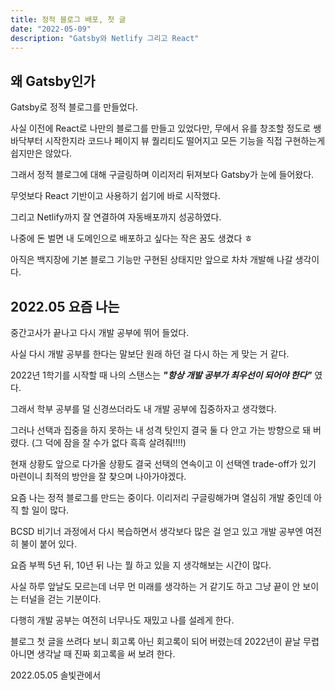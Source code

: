 ```yaml
---
title: 정적 블로그 배포, 첫 글
date: "2022-05-09"
description: "Gatsby와 Netlify 그리고 React"
---
```


## 왜 Gatsby인가

Gatsby로 정적 블로그를 만들었다.

사실 이전에 React로 나만의 블로그를 만들고 있었다만, 무에서 유를 창조할 정도로 쌩바닥부터 시작한지라 코드나 페이지 뷰 퀄리티도 떨어지고 모든 기능을 직접 구현하는게 쉽지만은 않았다.

그래서 정적 블로그에 대해 구글링하며 이리저리 뒤져보다 Gatsby가 눈에 들어왔다.

무엇보다 React 기반이고 사용하기 쉽기에 바로 시작했다.

그리고 Netlify까지 잘 연결하여 자동배포까지 성공하였다.

나중에 돈 벌면 내 도메인으로 배포하고 싶다는 작은 꿈도 생겼다 ㅎ

아직은 백지장에 기본 블로그 기능만 구현된 상태지만 앞으로 차차 개발해 나갈 생각이다.

## 2022.05 요즘 나는

중간고사가 끝나고 다시 개발 공부에 뛰어 들었다.

사실 다시 개발 공부를 한다는 말보단 원래 하던 걸 다시 하는 게 맞는 거 같다.

2022년 1학기를 시작할 때 나의 스탠스는 **_"항상 개발 공부가 최우선이 되어야 한다"_** 였다.

그래서 학부 공부를 덜 신경쓰더라도 내 개발 공부에 집중하자고 생각했다.

그러나 선택과 집중을 하지 못하는 내 성격 탓인지 결국 둘 다 안고 가는 방향으로 돼 버렸다. (그 덕에 잠을 잘 수가 없다 흑흑 살려줘!!!!)

현재 상황도 앞으로 다가올 상황도 결국 선택의 연속이고 이 선택엔 trade-off가 있기 마련이니 최적의 방안을 잘 찾으며 나아가야겠다.

요즘 나는 정적 블로그를 만드는 중이다. 이리저리 구글링해가며 열심히 개발 중인데 아직 할 일이 많다.

BCSD 비기너 과정에서 다시 복습하면서 생각보다 많은 걸 얻고 있고 개발 공부엔 여전히 불이 붙어 있다.

요즘 부쩍 5년 뒤, 10년 뒤 나는 뭘 하고 있을 지 생각해보는 시간이 많다.

사실 하루 앞날도 모르는데 너무 먼 미래를 생각하는 거 같기도 하고 그냥 끝이 안 보이는 터널을 걷는 기분이다.

다행히 개발 공부는 여전히 너무나도 재밌고 나를 설레게 한다.

블로그 첫 글을 쓰려다 보니 회고록 아닌 회고록이 되어 버렸는데 2022년이 끝날 무렵 아니면 생각날 때 진짜 회고록을 써 보려 한다.

2022.05.05 솔빛관에서
